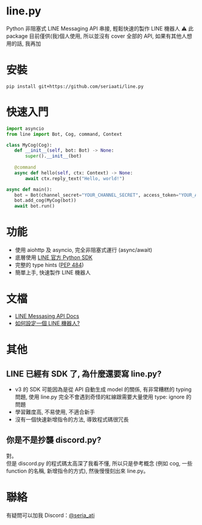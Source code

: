 # line.py
 Python 非阻塞式 LINE Messaging API 串接, 輕鬆快速的製作 LINE 機器人
 ⚠️ 此 package 目前僅供(我)個人使用, 所以並沒有 cover 全部的 API, 如果有其他人想用的話, 我再加

# 安裝
 ```
 pip install git+https://github.com/seriaati/line.py
 ```

# 快速入門
 ```py
 import asyncio
 from line import Bot, Cog, command, Context

 class MyCog(Cog):
    def __init__(self, bot: Bot) -> None:
        super().__init__(bot)
    
    @command
    async def hello(self, ctx: Context) -> None:
        await ctx.reply_text("Hello, world!")

 async def main():
    bot = Bot(channel_secret="YOUR_CHANNEL_SECRET", access_token="YOUR_ACCESS_TOKEN")
    bot.add_cog(MyCog(bot))
    await bot.run()
 ```

# 功能
 - 使用 aiohttp 及 asyncio, 完全非阻塞式運行 (async/await)
 - 底層使用 [LINE 官方 Python SDK](https://github.com/line/line-bot-sdk-python/)
 - 完整的 type hints ([PEP 484](https://peps.python.org/pep-0484/))
 - 簡單上手, 快速製作 LINE 機器人

# 文檔
 - [LINE Messasing API Docs](https://developers.line.biz/en/docs/messaging-api/)
 - [如何設定一個 LINE 機器人?](https://seraiati.notion.site/LINE-715e0c72e7c8481eb81ef19c8cf6ddfb?pvs=4)

# 其他
## LINE 已經有 SDK 了, 為什麼還要寫 line.py?
 - v3 的 SDK 可能因為是從 API 自動生成 model 的關係, 有非常糟糕的 typing 問題, 使用 line.py 完全不會遇到奇怪的紅線跟需要大量使用 type: ignore 的問題
 - 學習難度高, 不易使用, 不適合新手
 - 沒有一個快速新增指令的方法, 導致程式碼很冗長
## 你是不是抄襲 discord.py?
 對。  
 但是 discord.py 的程式碼太高深了我看不懂, 所以只是參考概念 (例如 cog, 一些 function 的名稱, 新增指令的方式), 然後慢慢刻出來 line.py。

# 聯絡
 有疑問可以加我 Discord：[@seria_ati](https://discord.com/users/410036441129943050)